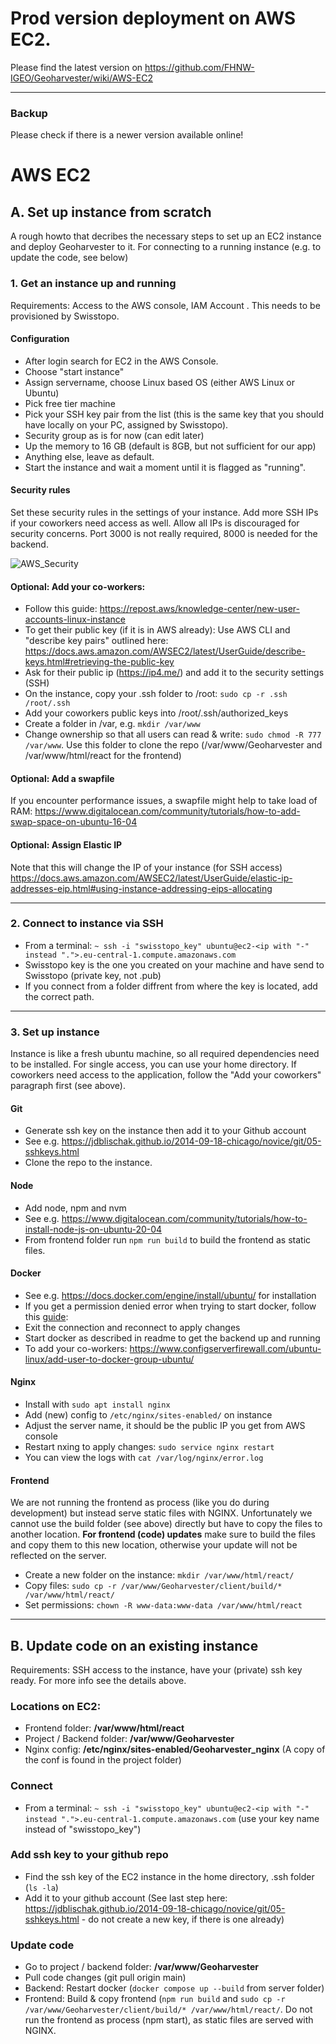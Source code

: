# Prod version deployment on AWS EC2.

Please find the latest version on https://github.com/FHNW-IGEO/Geoharvester/wiki/AWS-EC2

---

### Backup

Please check if there is a newer version available online!

# AWS EC2

## A. Set up instance from scratch

A rough howto that decribes the necessary steps to set up an EC2 instance and deploy Geoharvester to it. For connecting to a running instance (e.g. to update the code, see below)

### 1. Get an instance up and running

Requirements: Access to the AWS console, IAM Account . This needs to be provisioned by Swisstopo.

#### Configuration

- After login search for EC2 in the AWS Console.
- Choose "start instance"
- Assign servername, choose Linux based OS (either AWS Linux or Ubuntu)
- Pick free tier machine
- Pick your SSH key pair from the list (this is the same key that you should have locally on your PC, assigned by Swisstopo).
- Security group as is for now (can edit later)
- Up the memory to 16 GB (default is 8GB, but not sufficient for our app)
- Anything else, leave as default.
- Start the instance and wait a moment until it is flagged as "running".

#### Security rules

Set these security rules in the settings of your instance. Add more SSH IPs if your coworkers need access as well. Allow all IPs is discouraged for security concerns. Port 3000 is not really required, 8000 is needed for the backend.

![AWS_Security](https://user-images.githubusercontent.com/36440175/227956190-487f4aa3-3d0d-447b-bf5a-7b7a2dbea5ee.png)

#### Optional: Add your co-workers:

- Follow this guide: https://repost.aws/knowledge-center/new-user-accounts-linux-instance
- To get their public key (if it is in AWS already): Use AWS CLI and "describe key pairs" outlined here: https://docs.aws.amazon.com/AWSEC2/latest/UserGuide/describe-keys.html#retrieving-the-public-key
- Ask for their public ip (https://ip4.me/) and add it to the security settings (SSH)
- On the instance, copy your .ssh folder to /root: `sudo cp -r .ssh /root/.ssh`
- Add your coworkers public keys into /root/.ssh/authorized_keys
- Create a folder in /var, e.g. `mkdir /var/www`
- Change ownership so that all users can read & write: `sudo chmod -R 777 /var/www`. Use this folder to clone the repo (/var/www/Geoharvester and /var/www/html/react for the frontend)

#### Optional: Add a swapfile

If you encounter performance issues, a swapfile might help to take load of RAM:
https://www.digitalocean.com/community/tutorials/how-to-add-swap-space-on-ubuntu-16-04

#### Optional: Assign Elastic IP

Note that this will change the IP of your instance (for SSH access)
https://docs.aws.amazon.com/AWSEC2/latest/UserGuide/elastic-ip-addresses-eip.html#using-instance-addressing-eips-allocating

---

### 2. Connect to instance via SSH

- From a terminal: `~ ssh -i "swisstopo_key" ubuntu@ec2-<ip with "-" instead ".">.eu-central-1.compute.amazonaws.com`
- Swisstopo key is the one you created on your machine and have send to Swisstopo (private key, not .pub)
- If you connect from a folder diffrent from where the key is located, add the correct path.

---

### 3. Set up instance

Instance is like a fresh ubuntu machine, so all required dependencies need to be installed. For single access, you can use your home directory. If coworkers need access to the application, follow the "Add your coworkers" paragraph first (see above).

#### Git

- Generate ssh key on the instance then add it to your Github account
- See e.g. https://jdblischak.github.io/2014-09-18-chicago/novice/git/05-sshkeys.html
- Clone the repo to the instance.

#### Node

- Add node, npm and nvm
- See e.g. https://www.digitalocean.com/community/tutorials/how-to-install-node-js-on-ubuntu-20-04
- From frontend folder run `npm run build` to build the frontend as static files.

#### Docker

- See e.g. https://docs.docker.com/engine/install/ubuntu/ for installation
- If you get a permission denied error when trying to start docker, follow this [guide](https://www.digitalocean.com/community/questions/how-to-fix-docker-got-permission-denied-while-trying-to-connect-to-the-docker-daemon-socket):
- Exit the connection and reconnect to apply changes
- Start docker as described in readme to get the backend up and running
- To add your co-workers: https://www.configserverfirewall.com/ubuntu-linux/add-user-to-docker-group-ubuntu/

#### Nginx

- Install with `sudo apt install nginx`
- Add (new) config to `/etc/nginx/sites-enabled/` on instance
- Adjust the server name, it should be the public IP you get from AWS console
- Restart nxing to apply changes: `sudo service nginx restart`
- You can view the logs with `cat /var/log/nginx/error.log`

#### Frontend

We are not running the frontend as process (like you do during development) but instead serve static files with NGINX. Unfortunately we cannot use the build folder (see above) directly but have to copy the files to another location. **For frontend (code) updates** make sure to build the files and copy them to this new location, otherwise your update will not be reflected on the server.

- Create a new folder on the instance: `mkdir /var/www/html/react/`
- Copy files: `sudo cp -r /var/www/Geoharvester/client/build/* /var/www/html/react/`
- Set permissions: `chown -R www-data:www-data /var/www/html/react`

---

## B. Update code on an existing instance

Requirements: SSH access to the instance, have your (private) ssh key ready.
For more info see the details above.

### Locations on EC2:

- Frontend folder: **/var/www/html/react**
- Project / Backend folder: **/var/www/Geoharvester**
- Nginx config: **/etc/nginx/sites-enabled/Geoharvester_nginx** (A copy of the conf is found in the project folder)

### Connect

- From a terminal: `~ ssh -i "swisstopo_key" ubuntu@ec2-<ip with "-" instead ".">.eu-central-1.compute.amazonaws.com` (use your key name instead of "swisstopo_key")

### Add ssh key to your github repo

- Find the ssh key of the EC2 instance in the home directory, .ssh folder (`ls -la`)
- Add it to your github account (See last step here: https://jdblischak.github.io/2014-09-18-chicago/novice/git/05-sshkeys.html - do not create a new key, if there is one already)

### Update code

- Go to project / backend folder: **/var/www/Geoharvester**
- Pull code changes (git pull origin main)
- Backend: Restart docker (`docker compose up --build` from server folder)
- Frontend: Build & copy frontend (`npm run build` and `sudo cp -r /var/www/Geoharvester/client/build/* /var/www/html/react/`. Do not run the frontend as process (npm start), as static files are served with NGINX.
